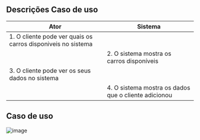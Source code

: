 ## Descrições Caso de uso

|   Ator    | Sistema                                            |
| --------- | ------------------------------------------------------------ |
| 1. O cliente pode ver quais os carros disponiveis no sistema |  |
| | 2. O sistema mostra os carros disponíveis|
| 3. O cliente pode ver os seus dados no sistema| |
| | 4. O sistema mostra os dados que o cliente adicionou|

## Caso de uso

![image](https://user-images.githubusercontent.com/94202950/154176531-8031db1c-638c-4135-97c1-1467900343ff.png)


